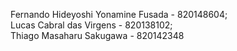 Fernando Hideyoshi Yonamine Fusada - 820148604; <br />
Lucas Cabral das Virgens - 820138102; <br />
Thiago Masaharu Sakugawa - 820142348
